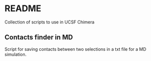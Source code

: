 # README

Collection of scripts to use in UCSF Chimera

## Contacts finder in MD

Script for saving contacts between two selections in a txt file for a MD simulation. 
